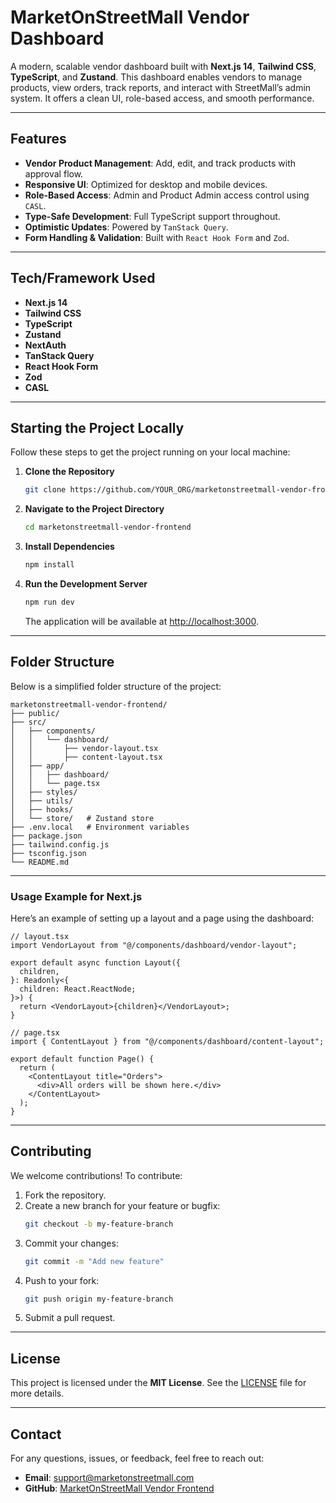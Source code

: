 
# MarketOnStreetMall Vendor Dashboard

A modern, scalable vendor dashboard built with **Next.js 14**, **Tailwind CSS**, **TypeScript**, and **Zustand**. This dashboard enables vendors to manage products, view orders, track reports, and interact with StreetMall’s admin system. It offers a clean UI, role-based access, and smooth performance.

---

## Features

- **Vendor Product Management**: Add, edit, and track products with approval flow.
- **Responsive UI**: Optimized for desktop and mobile devices.
- **Role-Based Access**: Admin and Product Admin access control using `CASL`.
- **Type-Safe Development**: Full TypeScript support throughout.
- **Optimistic Updates**: Powered by `TanStack Query`.
- **Form Handling & Validation**: Built with `React Hook Form` and `Zod`.

---

## Tech/Framework Used

- **Next.js 14**
- **Tailwind CSS**
- **TypeScript**
- **Zustand**
- **NextAuth**
- **TanStack Query**
- **React Hook Form**
- **Zod**
- **CASL**

---

## Starting the Project Locally

Follow these steps to get the project running on your local machine:

1. **Clone the Repository**

   ```bash
   git clone https://github.com/YOUR_ORG/marketonstreetmall-vendor-frontend.git
   ```

2. **Navigate to the Project Directory**

   ```bash
   cd marketonstreetmall-vendor-frontend
   ```

3. **Install Dependencies**

   ```bash
   npm install
   ```

4. **Run the Development Server**

   ```bash
   npm run dev
   ```

   The application will be available at [http://localhost:3000](http://localhost:3000).

---

## Folder Structure

Below is a simplified folder structure of the project:

```
marketonstreetmall-vendor-frontend/
├── public/
├── src/
│   ├── components/
│   │   └── dashboard/
│   │       ├── vendor-layout.tsx
│   │       ├── content-layout.tsx
│   ├── app/
│   │   ├── dashboard/
│   │   └── page.tsx
│   ├── styles/
│   ├── utils/
│   ├── hooks/
│   └── store/   # Zustand store
├── .env.local   # Environment variables
├── package.json
├── tailwind.config.js
├── tsconfig.json
└── README.md
```

---

### Usage Example for Next.js

Here’s an example of setting up a layout and a page using the dashboard:

```tsx
// layout.tsx
import VendorLayout from "@/components/dashboard/vendor-layout";

export default async function Layout({
  children,
}: Readonly<{
  children: React.ReactNode;
}>) {
  return <VendorLayout>{children}</VendorLayout>;
}

// page.tsx
import { ContentLayout } from "@/components/dashboard/content-layout";

export default function Page() {
  return (
    <ContentLayout title="Orders">
      <div>All orders will be shown here.</div>
    </ContentLayout>
  );
}
```

---

## Contributing

We welcome contributions! To contribute:

1. Fork the repository.
2. Create a new branch for your feature or bugfix:
   ```bash
   git checkout -b my-feature-branch
   ```
3. Commit your changes:
   ```bash
   git commit -m "Add new feature"
   ```
4. Push to your fork:
   ```bash
   git push origin my-feature-branch
   ```
5. Submit a pull request.

---

## License

This project is licensed under the **MIT License**. See the [LICENSE](LICENSE) file for more details.

---

## Contact

For any questions, issues, or feedback, feel free to reach out:

- **Email**: support@marketonstreetmall.com
- **GitHub**: [MarketOnStreetMall Vendor Frontend](https://github.com/YOUR_ORG/marketonstreetmall-vendor-frontend)
